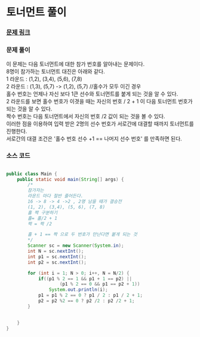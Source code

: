 # 토너먼트 풀이


### [문제 링크](https://www.acmicpc.net/problem/1057)

### 문제 풀이
이 문제는 다음 토너먼트에 대한 참가 번호를 알아내는 문제이다. </br>
8명이 참가하는 토너먼트 대진은 아래와 같다.</br>
1 라운드 : (1,2), (3,4), (5,6), (7,8)</br>
2 라운드 : (1,3), (5,7) -> (1,2), (5,7) //홀수가 모두 이긴 경우</br>
홀수 번호는 언제나 자신 보다 1큰 선수와 토너먼트를 붙게 되는 것을 알 수 있다.</br>
2 라운드를 보면 홀수 번호가 이겻을 때는 자신의 번호 / 2 + 1 이 다음 토너먼트 번호가 되는 것을 알 수 있다.</br>
짝수 번호는 다음 토너먼트에서 자신의 번호 /2 값이 되는 것을 볼 수 있다.</br>
이러한 점을 이용하여 입력 받은 2명의 선수 번호가 서로간에 대결할 때까지 토너먼트를 진행한다.</br>
서로간의 대결 조건은 '홀수 번호 선수 +1 == 나머지 선수 번호' 를 만족하면 된다.</br>
### 소스 코드
```java

public class Main {
    public static void main(String[] args) {
        /*
        참가자는
        라운드 마다 절반 줄어든다.
        16 -> 8 -> 4 ->2 , 2명 남을 때가 결승전
        (1, 2), (3,4), (5, 6), (7, 8)
        홀 짝 구분하기
        홀= 홀/2 + 1
        짝 = 짝 /2

        홀 + 1 == 짝 으로 두 번호가 만난다면 붙게 되는 것
        */
        Scanner sc = new Scanner(System.in);
        int N = sc.nextInt();
        int p1 = sc.nextInt();
        int p2 = sc.nextInt();

        for (int i = 1; N > 0; i++, N = N/2) {
            if((p1 % 2 == 1 && p1 + 1 == p2) ||
                    (p1 % 2 == 0 && p1 == p2 + 1))
                System.out.println(i);
            p1 = p1 % 2 == 0 ? p1 / 2 : p1 / 2 + 1;
            p2 = p2 %2 == 0 ? p2 /2 : p2 /2 + 1;
        }
        

    }
}


```